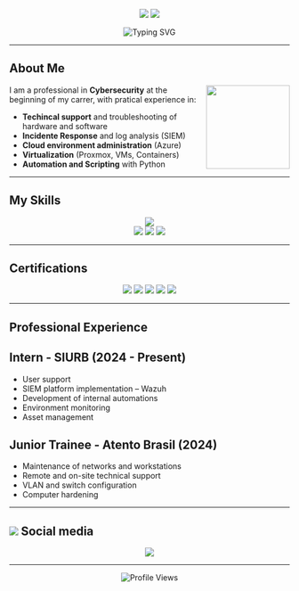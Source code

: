 <!-- Banner -->
<p align="center">
  <img src="https://img.shields.io/badge/SIEM-Administration-orange?&logo=proxmox" />
  <img src="https://img.shields.io/badge/Automation-Scripting-orange?&logo=python" />
</p>

<p align="center">
  <img src="https://readme-typing-svg.herokuapp.com?font=Fira+Code&pause=1000&color=F78E09&center=true&vCenter=true&width=435&lines=Hi!+I+am+leal;Welcome!!!" alt="Typing SVG" />
</p>

---

## About Me
<p align="center">
  <img src="https://media1.giphy.com/media/v1.Y2lkPTc5MGI3NjExZWc1anBqcTM3NjFtZWtub3Y1OWw0YzE5OWZ1MGx5eWQyeWoyYXEwbCZlcD12MV9pbnRlcm5hbF9naWZfYnlfaWQmY3Q9Zw/5nce9JyYqp9HOJwmTv/giphy.gif" width="150" align="right"/>
</p>

  I am a professional in **Cybersecurity** at the beginning of my carrer, with pratical experience in:
  -  **Techincal support** and troubleshooting of hardware and software
  -  **Incidente Response** and log analysis (SIEM)
  -  **Cloud environment administration** (Azure)
  -  **Virtualization** (Proxmox, VMs, Containers)
  -  **Automation and Scripting** with Python

---

##  My Skills

<p align="center">
  <img src="https://skillicons.dev/icons?i=python,linux,windows,azure,docker,vscode,kali" /><br/>
  <img src="https://img.shields.io/badge/SIEM-Splunk-orange?style=flat-square&logo=splunk" />
  <img src="https://img.shields.io/badge/Network-Traffic%20Analysis-orange?style=flat-square&logo=cisco" />
  <img src="https://img.shields.io/badge/Log-Analysis-orange?style=flat-square&logo=proxmox" />
</p>

---

## Certifications
<p align="center">
  <img src="https://img.shields.io/badge/Cisco-Network%20Defense-orange?style=for-the-badge&logo=cisco" />
  <img src="https://img.shields.io/badge/Alura-Network%20Security%20Firewall%2C%20WAF%20e%20SIEM-orange?style=for-the-badge&logo=shield" />
  <img src="https://img.shields.io/badge/Fiap-Blockchain%20Advanced-orange?style=for-the-badge&logo=bitcoin" />
  <img src="https://img.shields.io/badge/Fiap-Cloud%20Fundamentals%2C%20Administration%20%26%20Solution%20Architect-orange?style=for-the-badge&logo=cloudflare" />
  <img src="https://img.shields.io/badge/orangeHat-System%20Administration%20RH124-orange?style=for-the-badge&logo=redhat" />
</p>


---

## Professional Experience

## Intern - SIURB (2024 - Present)
-  User support
-  SIEM platform implementation – Wazuh
-  Development of internal automations
-  Environment monitoring
-  Asset management

## Junior Trainee - Atento Brasil (2024)
-  Maintenance of networks and workstations
-  Remote and on-site technical support
-  VLAN and switch configuration
-  Computer hardening

---

##  <img src="https://skillicons.dev/icons?i=linkedin"/> Social media

<p align="center">
  <a href="https://www.linkedin.com/in/gabriellealbonfim/"><img src="https://img.shields.io/badge/LinkedIn-Gabriel%20Leal%20Bonfim-blue?style=for-the-badge&logo=linkedin" /></a>
</p>

---

<p align="center">
  <img src="https://komarev.com/ghpvc/?username=seu-usuario&color=orange" alt="Profile Views" />
</p>
